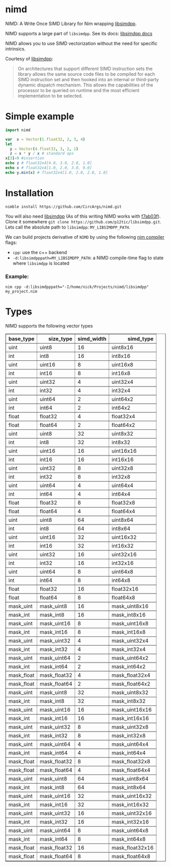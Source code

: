 # nimd
NIMD: A Write Once SIMD Library for Nim wrapping [libsimdpp](https://github.com/p12tic/libsimdpp).

NIMD supports a large part of `libsimdpp`. See its docs: [libsimdpp docs](https://p12tic.github.io/libsimdpp/v2.2-dev/libsimdpp/w/)

NIMD allows you to use SIMD vectorization without the need for specific intrinsics. 

Courtesy of [libsimdpp](https://github.com/p12tic/libsimdpp):

> On architectures that support different SIMD instruction sets the library allows the same source code files to be compiled for each SIMD instruction set and then hooked into an internal or third-party dynamic dispatch mechanism. This allows the capabilities of the processor to be queried on runtime and the most efficient implementation to be selected.


# Simple example
```nim
import nimd

var  x = Vector(1.float32, 2, 3, 4)
let 
  y = Vector(4.float32, 3, 2, 1)
  z = x * y / x # standard ops
x[3]=9 #insertion
echo z # float32x4[4.0, 3.0, 2.0, 1.0]
echo x # float32x4[1.0, 2.0, 3.0, 9.0]
echo y.min(x) # float32x4[1.0, 2.0, 2.0, 1.0]
```

# Installation
`nimble install https://github.com/CircArgs/nimd.git`

You will also need [libsimdpp](https://github.com/p12tic/libsimdpp) (As of this writing NIMD works with [f7ab03f](https://github.com/p12tic/libsimdpp/commit/f7ab03f4b1e94fc24d5dfff29baf2b71bb07b91d)). Clone it somewhere `git clone https://github.com/p12tic/libsimdpp.git`. Lets call the absolute path to `libsimdpp`: `MY_LIBSIMDPP_PATH`.

We can build projects derivative of `NIMD` by using the following [nim compiler](https://nim-lang.org/docs/nimc.html) flags:

- `cpp`: use the c++ backend
- `-d:libsimdpppath=MY_LIBSIMDPP_PATH`: a NIMD compile-time flag to state where `libsimdpp` is located

### Example:
`nim cpp -d:libsimdpppath="-I/home/nick/Projects/nimd/libsimdpp" my_project.nim`

# Types
NIMD supports the following vector types
<table border="1" class="dataframe">  <thead>    <tr style="text-align: right;">      <th>base_type</th>      <th>size_type</th>      <th>simd_width</th>      <th>simd_type</th>    </tr>  </thead>  <tbody>    <tr>      <td>uint</td>      <td>uint8</td>      <td>16</td>      <td>uint8x16</td>    </tr>    <tr>      <td>int</td>      <td>int8</td>      <td>16</td>      <td>int8x16</td>    </tr>    <tr>      <td>uint</td>      <td>uint16</td>      <td>8</td>      <td>uint16x8</td>    </tr>    <tr>      <td>int</td>      <td>int16</td>      <td>8</td>      <td>int16x8</td>    </tr>    <tr>      <td>uint</td>      <td>uint32</td>      <td>4</td>      <td>uint32x4</td>    </tr>    <tr>      <td>int</td>      <td>int32</td>      <td>4</td>      <td>int32x4</td>    </tr>    <tr>      <td>uint</td>      <td>uint64</td>      <td>2</td>      <td>uint64x2</td>    </tr>    <tr>      <td>int</td>      <td>int64</td>      <td>2</td>      <td>int64x2</td>    </tr>    <tr>      <td>float</td>      <td>float32</td>      <td>4</td>      <td>float32x4</td>    </tr>    <tr>      <td>float</td>      <td>float64</td>      <td>2</td>      <td>float64x2</td>    </tr>    <tr>      <td>uint</td>      <td>uint8</td>      <td>32</td>      <td>uint8x32</td>    </tr>    <tr>      <td>int</td>      <td>int8</td>      <td>32</td>      <td>int8x32</td>    </tr>    <tr>      <td>uint</td>      <td>uint16</td>      <td>16</td>      <td>uint16x16</td>    </tr>    <tr>      <td>int</td>      <td>int16</td>      <td>16</td>      <td>int16x16</td>    </tr>    <tr>      <td>uint</td>      <td>uint32</td>      <td>8</td>      <td>uint32x8</td>    </tr>    <tr>      <td>int</td>      <td>int32</td>      <td>8</td>      <td>int32x8</td>    </tr>    <tr>      <td>uint</td>      <td>uint64</td>      <td>4</td>      <td>uint64x4</td>    </tr>    <tr>      <td>int</td>      <td>int64</td>      <td>4</td>      <td>int64x4</td>    </tr>    <tr>      <td>float</td>      <td>float32</td>      <td>8</td>      <td>float32x8</td>    </tr>    <tr>      <td>float</td>      <td>float64</td>      <td>4</td>      <td>float64x4</td>    </tr>    <tr>      <td>uint</td>      <td>uint8</td>      <td>64</td>      <td>uint8x64</td>    </tr>    <tr>      <td>int</td>      <td>int8</td>      <td>64</td>      <td>int8x64</td>    </tr>    <tr>      <td>uint</td>      <td>uint16</td>      <td>32</td>      <td>uint16x32</td>    </tr>    <tr>      <td>int</td>      <td>int16</td>      <td>32</td>      <td>int16x32</td>    </tr>    <tr>      <td>uint</td>      <td>uint32</td>      <td>16</td>      <td>uint32x16</td>    </tr>    <tr>      <td>int</td>      <td>int32</td>      <td>16</td>      <td>int32x16</td>    </tr>    <tr>      <td>uint</td>      <td>uint64</td>      <td>8</td>      <td>uint64x8</td>    </tr>    <tr>      <td>int</td>      <td>int64</td>      <td>8</td>      <td>int64x8</td>    </tr>    <tr>      <td>float</td>      <td>float32</td>      <td>16</td>      <td>float32x16</td>    </tr>    <tr>      <td>float</td>      <td>float64</td>      <td>8</td>      <td>float64x8</td>    </tr>    <tr>      <td>mask_uint</td>      <td>mask_uint8</td>      <td>16</td>      <td>mask_uint8x16</td>    </tr>    <tr>      <td>mask_int</td>      <td>mask_int8</td>      <td>16</td>      <td>mask_int8x16</td>    </tr>    <tr>      <td>mask_uint</td>      <td>mask_uint16</td>      <td>8</td>      <td>mask_uint16x8</td>    </tr>    <tr>      <td>mask_int</td>      <td>mask_int16</td>      <td>8</td>      <td>mask_int16x8</td>    </tr>    <tr>      <td>mask_uint</td>      <td>mask_uint32</td>      <td>4</td>      <td>mask_uint32x4</td>    </tr>    <tr>      <td>mask_int</td>      <td>mask_int32</td>      <td>4</td>      <td>mask_int32x4</td>    </tr>    <tr>      <td>mask_uint</td>      <td>mask_uint64</td>      <td>2</td>      <td>mask_uint64x2</td>    </tr>    <tr>      <td>mask_int</td>      <td>mask_int64</td>      <td>2</td>      <td>mask_int64x2</td>    </tr>    <tr>      <td>mask_float</td>      <td>mask_float32</td>      <td>4</td>      <td>mask_float32x4</td>    </tr>    <tr>      <td>mask_float</td>      <td>mask_float64</td>      <td>2</td>      <td>mask_float64x2</td>    </tr>    <tr>      <td>mask_uint</td>      <td>mask_uint8</td>      <td>32</td>      <td>mask_uint8x32</td>    </tr>    <tr>      <td>mask_int</td>      <td>mask_int8</td>      <td>32</td>      <td>mask_int8x32</td>    </tr>    <tr>      <td>mask_uint</td>      <td>mask_uint16</td>      <td>16</td>      <td>mask_uint16x16</td>    </tr>    <tr>      <td>mask_int</td>      <td>mask_int16</td>      <td>16</td>      <td>mask_int16x16</td>    </tr>    <tr>      <td>mask_uint</td>      <td>mask_uint32</td>      <td>8</td>      <td>mask_uint32x8</td>    </tr>    <tr>      <td>mask_int</td>      <td>mask_int32</td>      <td>8</td>      <td>mask_int32x8</td>    </tr>    <tr>      <td>mask_uint</td>      <td>mask_uint64</td>      <td>4</td>      <td>mask_uint64x4</td>    </tr>    <tr>      <td>mask_int</td>      <td>mask_int64</td>      <td>4</td>      <td>mask_int64x4</td>    </tr>    <tr>      <td>mask_float</td>      <td>mask_float32</td>      <td>8</td>      <td>mask_float32x8</td>    </tr>    <tr>      <td>mask_float</td>      <td>mask_float64</td>      <td>4</td>      <td>mask_float64x4</td>    </tr>    <tr>      <td>mask_uint</td>      <td>mask_uint8</td>      <td>64</td>      <td>mask_uint8x64</td>    </tr>    <tr>      <td>mask_int</td>      <td>mask_int8</td>      <td>64</td>      <td>mask_int8x64</td>    </tr>    <tr>      <td>mask_uint</td>      <td>mask_uint16</td>      <td>32</td>      <td>mask_uint16x32</td>    </tr>    <tr>      <td>mask_int</td>      <td>mask_int16</td>      <td>32</td>      <td>mask_int16x32</td>    </tr>    <tr>      <td>mask_uint</td>      <td>mask_uint32</td>      <td>16</td>      <td>mask_uint32x16</td>    </tr>    <tr>      <td>mask_int</td>      <td>mask_int32</td>      <td>16</td>      <td>mask_int32x16</td>    </tr>    <tr>      <td>mask_uint</td>      <td>mask_uint64</td>      <td>8</td>      <td>mask_uint64x8</td>    </tr>    <tr>      <td>mask_int</td>      <td>mask_int64</td>      <td>8</td>      <td>mask_int64x8</td>    </tr>    <tr>      <td>mask_float</td>      <td>mask_float32</td>      <td>16</td>      <td>mask_float32x16</td>    </tr>    <tr>      <td>mask_float</td>      <td>mask_float64</td>      <td>8</td>      <td>mask_float64x8</td>    </tr>  </tbody></table>
